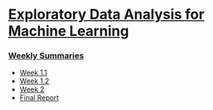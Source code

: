 # [Exploratory Data Analysis for Machine Learning](https://www.coursera.org/learn/ibm-exploratory-data-analysis-for-machine-learning)

### [Weekly Summaries](https://drive.google.com/drive/folders/131w_a4YSvbHf3H2mY1lxxDj_UX8Qyd0S?usp=sharing)

- [Week 1.1](https://drive.google.com/file/d/1UfeLCMqzHP10fEhOpv1wAVcClFBSvxkK/view?usp=sharing)
- [Week 1.2](https://drive.google.com/file/d/1FpX07heL_4eqgFXkKLYvpGTkU2xw74Jf/view?usp=sharing)
- [Week 2](https://drive.google.com/file/d/13sPrmEzk7N3r2kA5MRENJJG8rjr3E_jP/view?usp=sharing)
- [Final Report](https://drive.google.com/file/d/1G8X30Q2_BUzHR-mysMtXVLKmMCldDGWk/view?usp=sharing) 
